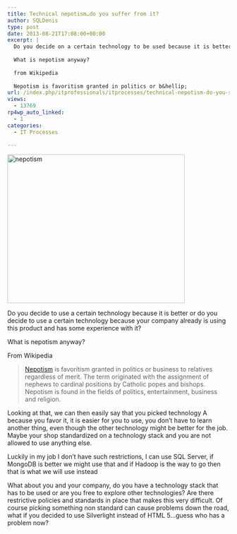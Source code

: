 ```yaml
---
title: Technical nepotism…do you suffer from it?
author: SQLDenis
type: post
date: 2013-08-21T17:08:00+00:00
excerpt: |
  Do you decide on a certain technology to be used because it is better or because your company already is using this product and has some experience with it?
  
  What is nepotism anyway?
  
  from Wikipedia
  
  Nepotism is favoritism granted in politics or b&hellip;
url: /index.php/itprofessionals/itprocesses/technical-nepotism-do-you-suffer/
views:
  - 13769
rp4wp_auto_linked:
  - 1
categories:
  - IT Processes

---
```

[<img src="http://farm2.staticflickr.com/1259/676691952_7b0ee5f67c.jpg" width="402" height="337" alt="nepotism" />][1]

Do you decide to use a certain technology because it is better or do you decide to use a certain technology because your company already is using this product and has some experience with it?

What is nepotism anyway?

From Wikipedia

> [Nepotism][2] is favoritism granted in politics or business to relatives regardless of merit. The term originated with the assignment of nephews to cardinal positions by Catholic popes and bishops. Nepotism is found in the fields of politics, entertainment, business and religion.

Looking at that, we can then easily say that you picked technology A because you favor it, it is easier for you to use, you don&#8217;t have to learn another thing, even though the other technology might be better for the job. Maybe your shop standardized on a technology stack and you are not allowed to use anything else.

Luckily in my job I don&#8217;t have such restrictions, I can use SQL Server, if MongoDB is better we might use that and if Hadoop is the way to go then that is what we will use instead

What about you and your company, do you have a technology stack that has to be used or are you free to explore other technologies? Are there restrictive policies and standards in place that makes this very difficult. Of course picking something non standard can cause problems down the road, what if you decided to use Silverlight instead of HTML 5&#8230;guess who has a problem now?

 [1]: http://www.flickr.com/photos/johnbullas/676691952/ "nepotism by DrJohnBullas, on Flickr"
 [2]: http://en.wikipedia.org/wiki/Nepotism